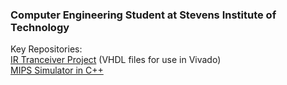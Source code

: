 ### Computer Engineering Student at Stevens Institute of Technology
Key Repositories:  
[IR Tranceiver Project](https://github.com/jshepitka/CPE487_Project/tree/main/.UPDATED%20FOR%20DEMO/IR%20Transmitter) (VHDL files for use in Vivado)  
[MIPS Simulator in C++](https://github.com/concept-inversion/ML-simulation-learning/tree/main)
<!--
**christianOConnell/christianOConnell** is a ✨ _special_ ✨ repository because its `README.md` (this file) appears on your GitHub profile.

Here are some ideas to get you started:

- 🔭 I’m currently working on ...
- 🌱 I’m currently learning ...
- 👯 I’m looking to collaborate on ...
- 🤔 I’m looking for help with ...
- 💬 Ask me about ...
- 📫 How to reach me: ...
- 😄 Pronouns: ...
- ⚡ Fun fact: ...
-->
